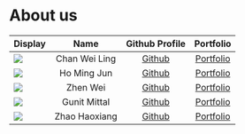 # About us

Display | Name | Github Profile | Portfolio 
--------|:----:|:--------------:|:---------:
![](https://via.placeholder.com/100.png?text=Photo) | Chan Wei Ling | [Github](https://github.com/chocomango) | [Portfolio](docs/team/weiling.md)
![](https://via.placeholder.com/100.png?text=Photo) | Ho Ming Jun | [Github](https://github.com/homingjun) | [Portfolio](team/MingJun.md)
![](https://via.placeholder.com/100.png?text=Photo) | Zhen Wei | [Github](https://github.com/keke101) | [Portfolio](docs/team/zhenwei.md)
![](https://via.placeholder.com/100.png?text=Photo) | Gunit Mittal | [Github](https://github.com/gmit22) | [Portfolio](docs/team/gunit.md)
![](https://via.placeholder.com/100.png?text=Photo) | Zhao Haoxiang | [Github](https://github.com/e0426051) |[Portfolio](docs/team/haoxiang.md)